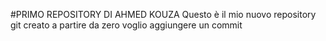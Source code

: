 #PRIMO REPOSITORY DI AHMED KOUZA
Questo è il mio nuovo repository git creato a partire da zero
voglio aggiungere un commit